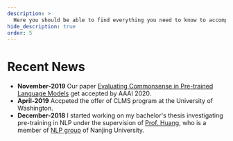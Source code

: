 ```yaml
---
description: >
  Here you should be able to find everything you need to know to accomplish the most common tasks when blogging with Hydejack.
hide_description: true
order: 5
---
```


# Recent News
* **November-2019** Our paper [Evaluating Commonsense in Pre-trained Language Models](https://arxiv.org/pdf/1911.11931.pdf) get accepted by AAAI 2020.
* **April-2019** Accpeted the offer of CLMS program at the University of Washington.
* **December-2018** I started working on my bachelor's thesis investigating pre-training in NLP under the supervision of [Prof. Huang](http://nlp.nju.edu.cn/huangsj/), who is a member of [NLP group](http://nlp.nju.edu.cn/) of Nanjing University. 
